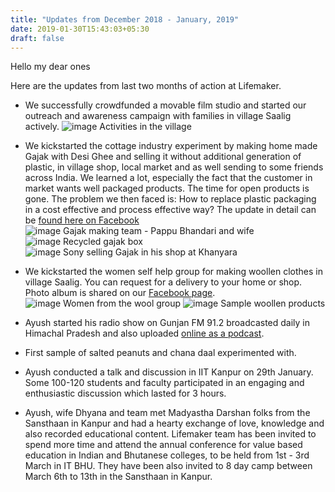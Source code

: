 ```yaml
---
title: "Updates from December 2018 - January, 2019"
date: 2019-01-30T15:43:03+05:30
draft: false 
---
```


Hello my dear ones

Here are the updates from last two months of action at Lifemaker. 

* We successfully crowdfunded a movable film studio and started our outreach and awareness campaign with families in village Saalig actively.
![image Activities in the village](/images/january-19/activities.jpg)


* We kickstarted the cottage industry experiment by making home made Gajak with Desi Ghee and selling it without additional generation of plastic, in village shop, local market and as well sending to some friends across India. We learned a lot, especially the fact that the customer in market wants well packaged products. The time for open products is gone. The problem we then faced is: How to replace plastic packaging in a cost effective and process effective way?
The update in detail can be [found here on Facebook](https://www.facebook.com/ayush.ghai/posts/10156742933231992?__xts__[0]=68.ARBkLSeOyk-I6U8HtrhZPPyn6EoAsAq_tyNUXavzk5lmpV0rHJjV-2NWth7L64r_XeJFJ4Lon_XWBd0pJtoBLozq0zYtNNxevvwdt7p0qcXc6HEt3O0MeMOTW5_30kODDl2nAlYg6uymDgVNYYMuLLZAf9E_XKeIBEGg08_0yZoL_0gKHmH-sUzQT4dFAzh0TePzzsLvwCWVJAgXVlL1kEITK8A35X5bCQPkWxLyZ7q7QCOzbi8FoLalBqp0xfwXn-Oipu9_hagnHumHIiPTvmABDhpVsbTD80udWVxXeUk6R_Fhcgdp90gyMwR3b8Nm2n0&__tn__=C-R)
![image Gajak making team - Pappu Bhandari and wife](/images/january-19/gajak.jpg)
![image Recycled gajak box](/images/january-19/gajak2.jpg)
![image Sony selling Gajak in his shop at Khanyara](/images/january-19/gajak3.jpg)


* We kickstarted the women self help group for making woollen clothes in village Saalig. You can request for a delivery to your home or shop. Photo album is shared on our [Facebook page](https://www.facebook.com/pg/LifeMakerApp/photos/?tab=album&album_id=559565727893493&__xts__%5B0%5D=68.ARCCodM6xS7F6VS5QeM6vzONAsa_irImQ5FkvEfSVW2s6KCIiO31G34IvnSHOWgJXAJI9TRzI5YYnDb5KHr4S7iGjqLaiRJvLTHj9TFbWvinmoi0pBaP1q02qvkDBuAt-eHoyTs_xNgTlUNcB_msDU80q2mU9uhrnKaqDqW3nY214LNGUPpUj6GDjnlKi35B3QIaS6-xT5bNuSbBozzQVjQjqb4HuILkCPjwmYRx2ILFCvLgTb0NJhYHfLxd-HIG64osfFlWic1kICQlcDM5l5AxmKqU-w1c0Ore3XdPf5XXUJ5TCsNebBiVSdeZ5h8JGzIP&__tn__=-UCH-R). 
![image Women from the wool group](/images/january-19/wool1.jpg)
![image Sample woollen products](/images/january-19/wool2.jpg)


* Ayush started his radio show on Gunjan FM 91.2 broadcasted daily in Himachal Pradesh and also uploaded [online as a podcast](https://www.anchor.fm/ayush-ghai).

* First sample of salted peanuts and chana daal experimented with. 

* Ayush conducted a talk and discussion in IIT Kanpur on 29th January. Some 100-120 students and faculty participated in an engaging and enthusiastic discussion which lasted for 3 hours.

* Ayush, wife Dhyana and team met Madyastha Darshan folks from the Sansthaan in Kanpur and had a hearty exchange of love, knowledge and also recorded educational content. Lifemaker team has been invited to spend more time and attend the annual conference for value based education in Indian and Bhutanese colleges, to be held from 1st - 3rd March in IT BHU. They have been also invited to 8 day camp between March 6th to 13th in the Sansthaan in Kanpur.
